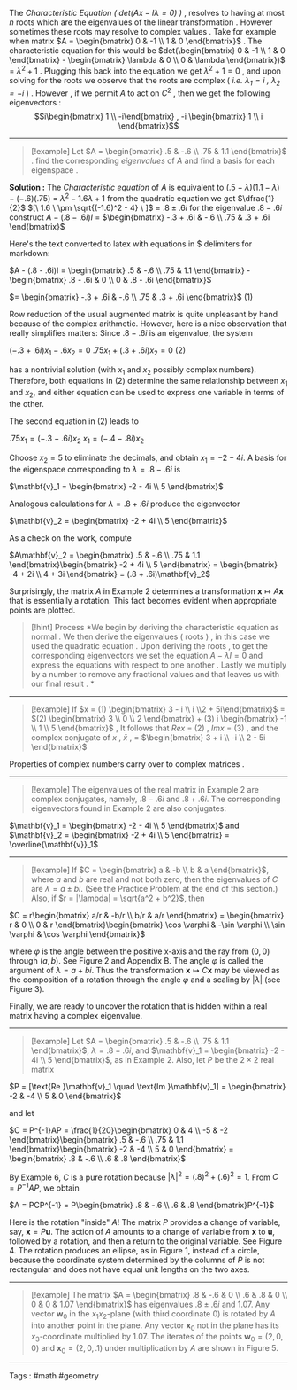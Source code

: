 The *Characteristic Equation ( $det(Ax -I\lambda = 0)$ )*  , resolves to having at most *n* roots which are the eigenvalues of the linear transformation . However sometimes these roots may resolve to complex values . Take for example when matrix $A = \begin{bmatrix} 0 & -1 \\ 1 & 0 \end{bmatrix}$   . The characteristic equation for this would be $det(\begin{bmatrix} 0 & -1 \\ 1 & 0 \end{bmatrix} - \begin{bmatrix} \lambda & 0 \\ 0 & \lambda  \end{bmatrix})$  = $\lambda^2 + 1$ . Plugging this back into the equation we get $\lambda^2 + 1 = 0$ , and upon solving for the roots we observe that the roots are complex  ( *i.e. $\lambda_1 = i$ , $\lambda_2 = -i$* ) . However , if we permit $A$ to act on $C^2$ , then  we get the following eigenvectors :  $$i\begin{bmatrix} 1 \\ -i\end{bmatrix} , -i \begin{bmatrix} 1 \\ i \end{bmatrix}$$
___

> [!example] 
> Let $A = \begin{bmatrix} .5 & -.6 \\ .75 & 1.1 \end{bmatrix}$ . find the corresponding *eigenvalues* of $A$ and find a basis for each eigenspace . 

**Solution :**  The *Characteristic equation*  of $A$ is equivalent to $(.5 - \lambda)(1.1 - \lambda) - (-.6)(.75)$ = $\lambda^2 - 1.6\lambda + 1$ from the quadratic equation we get $\dfrac{1}{2}$ $[\ 1.6 \ \pm  \sqrt{(-1.6)^2 - 4} \ ]$ = $.8 \pm .6i$  for the eigenvalue $.8 - .6i$ construct $A - (.8 - .6i)I$  = $\begin{bmatrix} -.3 + .6i & -.6 \\ .75 & .3 + .6i \end{bmatrix}$ 

Here's the text converted to latex with equations in $ delimiters for markdown:

$A - (.8 - .6i)I = \begin{bmatrix} .5 & -.6 \\ .75 & 1.1 \end{bmatrix} - \begin{bmatrix} .8 - .6i & 0 \\ 0 & .8 - .6i \end{bmatrix}$

$= \begin{bmatrix} -.3 + .6i & -.6 \\ .75 & .3 + .6i \end{bmatrix}$ (1)

Row reduction of the usual augmented matrix is quite unpleasant by hand because of the complex arithmetic. However, here is a nice observation that really simplifies matters: Since $.8 - .6i$ is an eigenvalue, the system

$(-.3 + .6i)x_1 - .6x_2 = 0$
$.75x_1 + (.3 + .6i)x_2 = 0$ (2)

has a nontrivial solution (with $x_1$ and $x_2$ possibly complex numbers). Therefore, both equations in (2) determine the same relationship between $x_1$ and $x_2$, and either equation can be used to express one variable in terms of the other.

The second equation in (2) leads to

$.75x_1 = (-.3 - .6i)x_2$
$x_1 = (-.4 - .8i)x_2$

Choose $x_2 = 5$ to eliminate the decimals, and obtain $x_1 = -2 - 4i$. A basis for the eigenspace corresponding to $\lambda = .8 - .6i$ is

$\mathbf{v}_1 = \begin{bmatrix} -2 - 4i \\ 5 \end{bmatrix}$

Analogous calculations for $\lambda = .8 + .6i$ produce the eigenvector

$\mathbf{v}_2 = \begin{bmatrix} -2 + 4i \\ 5 \end{bmatrix}$

As a check on the work, compute

$A\mathbf{v}_2 = \begin{bmatrix} .5 & -.6 \\ .75 & 1.1 \end{bmatrix}\begin{bmatrix} -2 + 4i \\ 5 \end{bmatrix} = \begin{bmatrix} -4 + 2i \\ 4 + 3i \end{bmatrix} = (.8 + .6i)\mathbf{v}_2$

Surprisingly, the matrix $A$ in Example 2 determines a transformation $\mathbf{x} \mapsto A\mathbf{x}$ that is essentially a rotation. This fact becomes evident when appropriate points are plotted.

> [!hint] Process
>  *We begin by deriving the characteristic equation as normal . We then derive the eigenvalues ( roots ) , in this case we used the quadratic equation . Upon deriving the roots , to get the corresponding eigenvectors we set the equation $A - \lambda I = 0$ and express the equations with respect to one another .  Lastly we multiply by a number to remove any fractional values and that leaves us with our final result . *

____
> [!example] 
> If $x = (1) \begin{bmatrix} 3 - i \\ i \\2 + 5i\end{bmatrix}$  =  $(2) \begin{bmatrix} 3 \\ 0 \\ 2 \end{bmatrix} + (3) i \begin{bmatrix} -1 \\ 1 \\ 5 \end{bmatrix}$  , It follows that $Rex$ = (2) , $Imx$ = (3) , and the complex conjugate of $x$ , $\bar{x}$ , = $\begin{bmatrix} 3 + i  \\ -i \\ 2 - 5i \end{bmatrix}$ 

Properties of complex numbers carry over to complex matrices . 

------

> [!example] 
> The eigenvalues of the real matrix in Example 2 are complex conjugates, namely, $.8 - .6i$ and $.8 + .6i$. The corresponding eigenvectors found in Example 2 are also conjugates: 

$\mathbf{v}_1 = \begin{bmatrix} -2 - 4i \\ 5 \end{bmatrix}$ and $\mathbf{v}_2 = \begin{bmatrix} -2 + 4i \\ 5 \end{bmatrix} = \overline{\mathbf{v}}_1$

____

> [!example] 
> If $C = \begin{bmatrix} a & -b \\ b & a \end{bmatrix}$, where $a$ and $b$ are real and not both zero, then the eigenvalues of $C$ are $\lambda = a \pm bi$. (See the Practice Problem at the end of this section.) Also, if $r = |\lambda| = \sqrt{a^2 + b^2}$, then 

$C = r\begin{bmatrix} a/r & -b/r \\ b/r & a/r \end{bmatrix} = \begin{bmatrix} r & 0 \\ 0 & r \end{bmatrix}\begin{bmatrix} \cos \varphi & -\sin \varphi \\ \sin \varphi & \cos \varphi \end{bmatrix}$

where $\varphi$ is the angle between the positive x-axis and the ray from $(0,0)$ through $(a,b)$. See Figure 2 and Appendix B. The angle $\varphi$ is called the argument of $\lambda = a + bi$. Thus the transformation $\mathbf{x} \mapsto C\mathbf{x}$ may be viewed as the composition of a rotation through the angle $\varphi$ and a scaling by $|\lambda|$ (see Figure 3).

Finally, we are ready to uncover the rotation that is hidden within a real matrix having a complex eigenvalue.

_____

> [!example] 
> Let $A = \begin{bmatrix} .5 & -.6 \\ .75 & 1.1 \end{bmatrix}$, $\lambda = .8 - .6i$, and $\mathbf{v}_1 = \begin{bmatrix} -2 - 4i \\ 5 \end{bmatrix}$, as in Example 2. Also, let $P$ be the $2 \times 2$ real matrix 

$P = [\text{Re }\mathbf{v}_1 \quad \text{Im }\mathbf{v}_1] = \begin{bmatrix} -2 & -4 \\ 5 & 0 \end{bmatrix}$

and let

$C = P^{-1}AP = \frac{1}{20}\begin{bmatrix} 0 & 4 \\ -5 & -2 \end{bmatrix}\begin{bmatrix} .5 & -.6 \\ .75 & 1.1 \end{bmatrix}\begin{bmatrix} -2 & -4 \\ 5 & 0 \end{bmatrix} = \begin{bmatrix} .8 & -.6 \\ .6 & .8 \end{bmatrix}$

By Example 6, $C$ is a pure rotation because $|\lambda|^2 = (.8)^2 + (.6)^2 = 1$. From $C = P^{-1}AP$, we obtain

$A = PCP^{-1} = P\begin{bmatrix} .8 & -.6 \\ .6 & .8 \end{bmatrix}P^{-1}$

Here is the rotation "inside" $A$! The matrix $P$ provides a change of variable, say, $\mathbf{x} = P\mathbf{u}$. The action of $A$ amounts to a change of variable from $\mathbf{x}$ to $\mathbf{u}$, followed by a rotation, and then a return to the original variable. See Figure 4. The rotation produces an ellipse, as in Figure 1, instead of a circle, because the coordinate system determined by the columns of $P$ is not rectangular and does not have equal unit lengths on the two axes.

___

> [!example] 
> The matrix $A = \begin{bmatrix} .8 & -.6 & 0 \\ .6 & .8 & 0 \\ 0 & 0 & 1.07 \end{bmatrix}$ has eigenvalues $.8 \pm .6i$ and 1.07. Any vector $\mathbf{w}_0$ in the $x_1x_2$-plane (with third coordinate 0) is rotated by $A$ into another point in the plane. Any vector $\mathbf{x}_0$ not in the plane has its $x_3$-coordinate multiplied by 1.07. The iterates of the points $\mathbf{w}_0 = (2, 0, 0)$ and $\mathbf{x}_0 = (2, 0, .1)$ under multiplication by $A$ are shown in Figure 5. 






____
Tags : #math #geometry